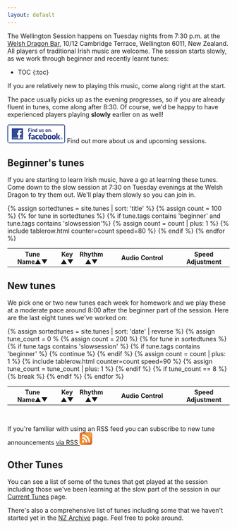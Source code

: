 ```yaml
---
layout: default
---
```


<script type="text/javascript" src="{{ site.mp3_host }}/js/audio_controls.js"></script>
<script type="text/javascript" src="{{ site.mp3_host }}/js/musical-ws.js"></script>
<script type="text/javascript" src="{{ site.mp3_host }}/js/abc_controls.js"></script>

The Wellington Session happens on Tuesday nights from 7:30 p.m. at the 
<a href="/venue/">Welsh Dragon Bar</a>, 10/12 Cambridge Terrace, Wellington 6011, New Zealand.
All players of traditional Irish music are welcome. The session starts slowly, as we work 
through beginner and recently learnt tunes:
    
* TOC
{:toc}
    
If you are relatively new to playing this music, come along right at the start.

The pace usually picks up as the evening progresses, so if you are already fluent in tunes, 
come along after 8:30. Of course, we'd be happy to have experienced players playing **slowly** 
earlier on as well!

<p style="text-align:left">
<a target="_blank" title="follow us on facebook" href="http://www.facebook.com/groups/WellingtonSession/"><img alt="follow us on facebook" src="/images/badgefacebook.png"></a>
Find out more about us and upcoming sessions.
</p>

Beginner's tunes
----------------

If you are starting to learn Irish music, have a go at learning these tunes. Come down to the 
slow session at 7:30 on Tuesday evenings at the Welsh Dragon to try them out. We'll play them 
slowly so you can join in.

<div id="abc-textareas"></div>

<table style="width:100%" id="beginner" class="tablesorter">
<thead><tr>
    <th style="width:25%;">Tune Name&#x25B2;&#x25BC;</th>
    <th style="width:4%;">Key<br />&#x25B2;&#x25BC;</th>
    <th style="width:6%;">Rhythm<br />&#x25B2;&#x25BC;</th>
    <th style="width:40%;">Audio Control</th>
    <th style="width:25%;">Speed Adjustment</th>
    </tr>
</thead>
<tbody>
  {% assign sortedtunes = site.tunes | sort: 'title' %}
  {% assign count = 100 %}
  {% for tune in sortedtunes %}
      {% if tune.tags contains 'beginner' and tune.tags contains 'slowsession'%}
          {% assign count = count | plus: 1 %}
<tr>
{% include tablerow.html counter=count speed=80 %}
</tr>
      {% endif %}
{% endfor %}
</tbody>
</table>

New tunes
---------

We pick one or two new tunes each week for homework and we play these at a moderate pace around 8:00 after the beginner part of the session. Here are the last eight tunes we've worked on:

<table style="width:100%" id="newtunes" class="tablesorter">
<thead>
    <tr>
    <th style="width:25%;">Tune Name&#x25B2;&#x25BC;</th>
    <th style="width:4%;">Key<br />&#x25B2;&#x25BC;</th>
    <th style="width:6%;">Rhythm<br />&#x25B2;&#x25BC;</th>
    <th style="width:40%;">Audio Control</th>
    <th style="width:25%;">Speed Adjustment</th>
    </tr>
</thead>
<tbody>
  {% assign sortedtunes = site.tunes | sort: 'date' | reverse %}
  {% assign tune_count = 0 %
  {% assign count = 200 %}
  {% for tune in sortedtunes %}
      {% if tune.tags contains 'slowsession' %}
          {% if tune.tags contains 'beginner' %}
              {% continue %}
          {% endif %}
          {% assign count = count | plus: 1 %}
<tr>
{% include tablerow.html  counter=count speed=90 %}
</tr>
          {% assign tune_count = tune_count | plus: 1 %}
      {% endif %}
      {% if tune_count == 8 %}
      {% break %}
      {% endif %}
  {% endfor %}
</tbody>
</table>

<br />
<p class="rss-subscribe">If you're familiar with using an RSS feed you can subscribe to new tune announcements <a href="{{ "/feed.xml" | prepend: site.baseurl }}">via RSS <img src="images/feed-icon-28x28.png" alt=""></a></p>

Other Tunes
-----------

You can see a list of some of the tunes that get played at the session including those we've been
learning at the slow part of the session in our <a href="/current_tunes/">Current Tunes</a> page.

There's also a comprehensive list of tunes including some that we haven't started yet in the 
<a href="http://session.nz/archive/">NZ Archive</a> page.  Feel free to poke around.


<script>
$(document).ready(function() { 
    // turn off sorting on last two columns
    $("#beginner").tablesorter({headers: { 3:{sorter: false}, 4: {sorter: false}}});
    $("#newtunes").tablesorter({headers: { 3:{sorter: false}, 4: {sorter: false}}});
}); 
</script>
